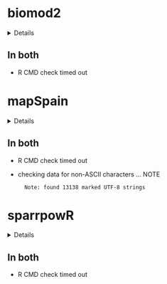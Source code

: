 # biomod2

<details>

* Version: 4.2-2
* GitHub: https://github.com/biomodhub/biomod2
* Source code: https://github.com/cran/biomod2
* Date/Publication: 2023-01-16 19:20:14 UTC
* Number of recursive dependencies: 223

Run `revdepcheck::revdep_details(, "biomod2")` for more info

</details>

## In both

*   R CMD check timed out
    

# mapSpain

<details>

* Version: 0.7.0
* GitHub: https://github.com/rOpenSpain/mapSpain
* Source code: https://github.com/cran/mapSpain
* Date/Publication: 2022-12-22 21:40:02 UTC
* Number of recursive dependencies: 104

Run `revdepcheck::revdep_details(, "mapSpain")` for more info

</details>

## In both

*   R CMD check timed out
    

*   checking data for non-ASCII characters ... NOTE
    ```
      Note: found 13138 marked UTF-8 strings
    ```

# sparrpowR

<details>

* Version: 0.2.7
* GitHub: https://github.com/machiela-lab/sparrpowR
* Source code: https://github.com/cran/sparrpowR
* Date/Publication: 2023-02-02 01:00:02 UTC
* Number of recursive dependencies: 133

Run `revdepcheck::revdep_details(, "sparrpowR")` for more info

</details>

## In both

*   R CMD check timed out
    

